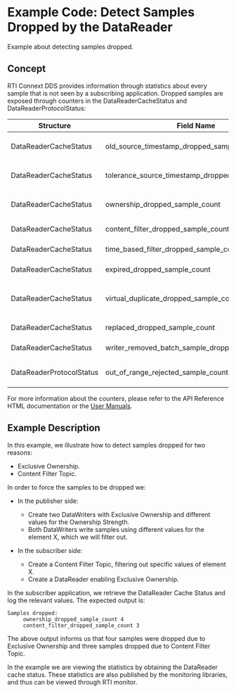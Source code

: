 # Example Code: Detect Samples Dropped by the DataReader

Example about detecting samples dropped.

## Concept

RTI Connext DDS provides information through statistics about every sample that
is not seen by a subscribing application.
Dropped samples are exposed through counters in the DataReaderCacheStatus and
DataReaderProtocolStatus:

| Structure | Field Name | Description |
| --------- | ---------- | ----------- |
| DataReaderCacheStatus| old_source_timestamp_dropped_sample_count | The number of samples dropped as a result of receiving a sample older than the last one, using DDS_BY_SOURCE_TIMESTAMP_DESTINATIONORDER_QOS.|
| DataReaderCacheStatus| tolerance_source_timestamp_dropped_sample_count |The number of samples dropped as a result of receiving a sample in the future, using DDS_BY_SOURCE_TIMESTAMP_DESTINATIONORDER_QOS. |
| DataReaderCacheStatus| ownership_dropped_sample_count | The number of samples dropped as a result of receiving a sample from a DataWriter with a lower strength, using Exclusive Ownership. |
| DataReaderCacheStatus| content_filter_dropped_sample_count | The number of user samples filtered by the DataReader due to Content-Filtered Topics. |
| DataReaderCacheStatus| time_based_filter_dropped_sample_count | The number of user samples filtered by the DataReader due to DDS_TimeBasedFilterQosPolicy. |
| DataReaderCacheStatus| expired_dropped_sample_count | The number of samples expired by the DataReader due to DDS_LifespanQosPolicy or the autopurge sample delays. |
| DataReaderCacheStatus| virtual_duplicate_dropped_sample_count | The number of virtual duplicate samples dropped by the DataReader. A sample is a virtual duplicate if it has the same identity (Virtual Writer GUID and Virtual Sequence Number) as a previously received sample. |
| DataReaderCacheStatus| replaced_dropped_sample_count | The number of samples replaced by the DataReader due to DDS_KEEP_LAST_HISTORY_QOS replacement. |
| DataReaderCacheStatus| writer_removed_batch_sample_dropped_sample_count | The number of batch samples received by the DataReader that were marked as removed by the DataWriter. |
| DataReaderProtocolStatus| out_of_range_rejected_sample_count | The number of samples dropped by the DataReader due to the receive window being full and the sample received out-of-order. |

For more information about the counters, please refer to the API Reference HTML
documentation or the [User Manuals](https://community.rti.com/static/documentation/connext-dds/7.0.0/doc/manuals/connext_dds_professional/users_manual/index.htm#users_manual/Statuses_for_DataReaders.htm).

## Example Description

In this example, we illustrate how to detect samples dropped for two reasons:

- Exclusive Ownership.
- Content Filter Topic.

In order to force the samples to be dropped we:

-   In the publisher side:

    -   Create two DataWriters with Exclusive Ownership and different values for
    the Ownership Strength.
    -   Both DataWriters write samples using different values for the element X,
    which we will filter out.
-   In the subscriber side:

    - Create a Content Filter Topic, filtering out specific values of element X.
    - Create a DataReader enabling Exclusive Ownership.

In the subscriber application, we retrieve the DataReader Cache Status and log
the relevant values. The expected output is:

```plaintext
Samples dropped:
     ownership_dropped_sample_count 4
     content_filter_dropped_sample_count 3
```

The above output informs us that four samples were dropped due to Exclusive
Ownership and three samples dropped due to Content Filter Topic.

In the example we are viewing the statistics by obtaining the DataReader cache
status. These statistics are also published by the monitoring libraries, and
thus can be viewed through RTI monitor.
